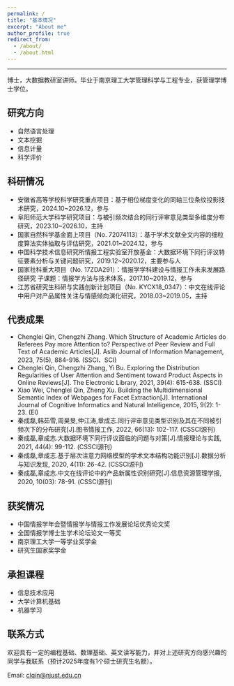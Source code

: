 ```yaml
---
permalink: /
title: "基本情况"
excerpt: "About me"
author_profile: true
redirect_from: 
  - /about/
  - /about.html
--- 
```

------
博士，大数据教研室讲师。毕业于南京理工大学管理科学与工程专业，获管理学博士学位。

研究方向
------
* 自然语言处理
* 文本挖掘
* 信息计量
* 科学评价


科研情况
------
* 安徽省高等学校科学研究重点项目：基于相位梯度变化的同轴三位条纹投影技术研究，2024.10~2026.12，参与
* 阜阳师范大学科学研究项目：与被引频次结合的同行评审意见类型多维度分布研究，2023.10~2026.10，主持
* 国家自然科学基金面上项目（No. 72074113）：基于学术文献全文内容的细粒度算法实体抽取与评估研究，2021.01~2024.12，参与
* 中国科学技术信息研究所情报工程实验室开放基金：大数据环境下同行评议特征要素分析与关键问题研究，2019.12~2020.12，主要参与人
* 国家社科重大项目（No. 17ZDA291）：情报学学科建设与情报工作未来发展路径研究 子课题：情报学方法与技术体系，2017.10~2019.12，参与
* 江苏省研究生科研与实践创新计划项目（No. KYCX18_0347）：中文在线评论中用户对产品属性关注与情感倾向演化研究，2018.03~2019.05，主持

  
代表成果
------
* Chenglei Qin, Chengzhi Zhang. Which Structure of Academic Articles do Referees Pay more Attention to? Perspective of Peer Review and Full Text of Academic Articles[J]. Aslib Journal of Information Management, 2023, 75(5), 884-916. (SSCI、SCI)
* Chenglei Qin, Chengzhi Zhang, Yi Bu. Exploring the Distribution Regularities of User Attention and Sentiment toward Product Aspects in Online Reviews[J]. The Electronic Library, 2021, 39(4): 615-638. (SSCI)
* Xiao Wei, Chenglei Qin, Zheng Xu. Building the Multidimensional Semantic Index of Webpages for Facet Extraction[J]. International Journal of Cognitive Informatics and Natural Intelligence, 2015, 9(2): 1-23. (EI)
* 秦成磊,韩茹雪,周昊旻,仲江涛,章成志.同行评审意见类型识别及其在不同被引频次下的分布研究[J].图书情报工作, 2022, 66(13): 102-117. (CSSCI源刊)
* 秦成磊,章成志.大数据环境下同行评议面临的问题与对策[J].情报理论与实践, 2021, 44(4): 99-112. (CSSCI源刊)
* 秦成磊,章成志.基于层次注意力网络模型的学术文本结构功能识别[J].数据分析与知识发现, 2020, 4(11): 26-42. (CSSCI源刊)
* 秦成磊,章成志.中文在线评论中的产品新属性识别研究[J].信息资源管理学报, 2020, 10(03): 78-91. (CSSCI源刊)
  

获奖情况
------
* 中国情报学年会暨情报学与情报工作发展论坛优秀论文奖
* 全国情报学博士生学术论坛论文一等奖
* 南京理工大学一等学业奖学金
* 研究生国家奖学金


承担课程
------
* 信息技术应用
* 大学计算机基础
* 机器学习

  
联系方式
------
欢迎具有一定的编程基础、数理基础、英文读写能力，并对上述研究方向感兴趣的同学与我联系（预计2025年度有1个硕士研究生名额）。

Email: clqin@njust.edu.cn


